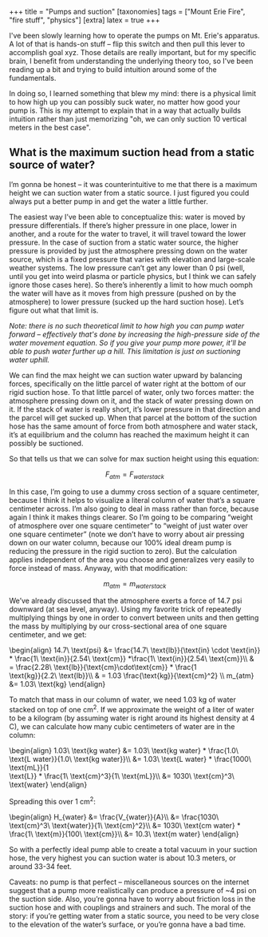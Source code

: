 +++
title = "Pumps and suction"
[taxonomies]
tags = ["Mount Erie Fire", "fire stuff", "physics"]
[extra]
latex = true
+++

I've been slowly learning how to operate the pumps on Mt. Erie's apparatus.
A lot of that is hands-on stuff – flip this switch and then pull this lever
to accomplish goal xyz. Those details are really important, but for my
specific brain, I benefit from understanding the underlying theory too, so
I've been reading up a bit and trying to build intuition around some of the
fundamentals.

In doing so, I learned something that blew my mind: there is a physical
limit to how high up you can possibly suck water, no matter how good your
pump is. This is my attempt to explain that in a way that actually builds
intuition rather than just memorizing "oh, we can only suction 10 vertical
meters in the best case".

<!-- more -->


What is the maximum suction head from a static source of water?
---
I’m gonna be honest – it was counterintuitive to me that there is a maximum
height we can suction water from a static source. I just figured you could
always put a better pump in and get the water a little further.

The easiest way I’ve been able to conceptualize this: water is moved by
pressure differentials. If there’s higher pressure in one place, lower in
another, and a route for the water to travel, it will travel toward the
lower pressure. In the case of suction from a static water source, the
higher pressure is provided by just the atmosphere pressing down on the
water source, which is a fixed pressure that varies with elevation and
large-scale weather systems. The low pressure can’t get any lower than 0
psi (well, until you get into weird plasma or particle physics, but I think
we can safely ignore those cases here). So there’s inherently a limit to
how much oomph the water will have as it moves from high pressure (pushed
on by the atmosphere) to lower pressure (sucked up the hard suction hose).
Let’s figure out what that limit is.

_Note: there is no such theoretical limit to how high you can pump water
forward – effectively that's done by increasing the high-pressure side of
the water movement equation. So if you give your pump more power, it'll be
able to push water further up a hill. This limitation is just on suctioning
water uphill._

We can find the max height we can suction water upward by balancing forces,
specifically on the little parcel of water right at the bottom of our rigid
suction hose. To that little parcel of water, only two forces matter: the
atmosphere pressing down on it, and the stack of water pressing down on it.
If the stack of water is really short, it’s lower pressure in that
direction and the parcel will get sucked up. When that parcel at the bottom
of the suction hose has the same amount of force from both atmosphere and
water stack, it’s at equilibrium and the column has reached the maximum
height it can possibly be suctioned.

So that tells us that we can solve for max suction height using this equation:

$$ F_{atm} = F_{water stack} $$

In this case, I’m going to use a dummy cross section of a square
centimeter, because I think it helps to visualize a literal column of water
that’s a square centimeter across. I’m also going to deal in mass rather
than force, because again I think it makes things clearer. So I’m going to
be comparing “weight of atmosphere over one square centimeter” to “weight
of just water over one square centimeter” (note we don’t have to worry
about air pressing down on our water column, because our 100% ideal dream
pump is reducing the pressure in the rigid suction to zero). But the
calculation applies independent of the area you choose and generalizes very
easily to force instead of mass. Anyway, with that modification:

$$ m_{atm }= m_{water stack} $$

We’ve already discussed that the atmosphere exerts a force of 14.7 psi
downward (at sea level, anyway). Using my favorite trick of repeatedly multiplying
things by one in order to convert between units and then getting the mass
by multiplying by our cross-sectional area of one square centimeter, and we
get:

\begin{align}
14.7\ \text{psi} &= \frac{14.7\ \text{lb}}{\text{in} \cdot \text{in}} * \frac{1\ \text{in}}{2.54\ \text{cm}} *\frac{1\ \text{in}}{2.54\ \text{cm}}\\\\
         & = \frac{2.28\ \text{lb}}{\text{cm}\cdot\text{cm}} * \frac{1\
         \text{kg}}{2.2\ \text{lb}}\\\\
         & = 1.03 \frac{\text{kg}}{\text{cm}^2}
\\\\
m_{atm} &= 1.03\ \text{kg}
\end{align}

To match that mass in our column of water, we need 1.03 kg of water stacked
on top of one $\text{cm}^2$. If we approximate the weight of a liter of water to be a
kilogram (by assuming water is right around its highest density at 4 C), we
can calculate how many cubic centimeters of water are in the column:

\begin{align}
1.03\ \text{kg water} &= 1.03\ \text{kg water} * \frac{1.0\ \text{L water}}{1.0\ \text{kg water}}\\\\
                      &= 1.03\ \text{L water} * \frac{1000\ \text{mL}}{1\
                      \text{L}} * \frac{1\ \text{cm}^3}{1\ \text{mL}}\\\\
                      &= 1030\ \text{cm}^3\ \text{water}
\end{align}

Spreading this over $1\ \text{cm}^2$:

\begin{align}
H_{water} &= \frac{V_{water}}{A}\\\\
          &= \frac{1030\ \text{cm}^3\ \text{water}}{1\ \text{cm}^2}\\\\
          &= 1030\ \text{cm water} * \frac{1\ \text{m}}{100\ \text{cm}}\\\\
          &= 10.3\ \text{m water}
\end{align}


So with a perfectly ideal pump able to create a total vacuum in your
suction hose, the very highest you can suction water is about 10.3 meters,
or around 33-34 feet.

Caveats: no pump is that perfect – miscellaneous sources on the internet
suggest that a pump more realistically can produce a pressure of ~4 psi on
the suction side. Also, you’re gonna have to worry about friction loss in
the suction hose and with couplings and strainers and such. The moral of
the story: if you’re getting water from a static source, you need to be
very close to the elevation of the water’s surface, or you’re gonna have a
bad time.

